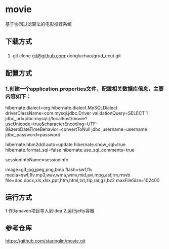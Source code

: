 # movie
基于协同过滤算法的电影推荐系统 
## 下载方式
### 
1. git clone git@github.com:xiongluchao/grud_ecut.git
## 配置方式
### 1.创建一个application.properties文件，配置相关数据库信息，主要内容如下：
hibernate.dialect=org.hibernate.dialect.MySQLDialect
driverClassName=com.mysql.jdbc.Driver
validationQuery=SELECT 1
jdbc_url=jdbc:mysql://localhost/movie?useUnicode=true&characterEncoding=UTF-8&zeroDateTimeBehavior=convertToNull
jdbc_username=username     
jdbc_password=password

hibernate.hbm2ddl.auto=update
hibernate.show_sql=true
hibernate.format_sql=false
hibernate.use_sql_comments=true

sessionInfoName=sessionInfo

image=gif,jpg,jpeg,png,bmp
flash=swf,flv
media=swf,flv,mp3,wav,wma,wmv,mid,avi,mpg,asf,rm,rmvb
file=doc,docx,xls,xlsx,ppt,htm,html,txt,zip,rar,gz,bz2
maxFileSize=102400

## 运行方式
1.作为maven项目导入到idea
2.运行jetty容器

## 参考仓库
https://github.com/staringlin/movie.git
